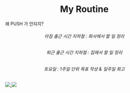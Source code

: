 <h1 align="center"> My Routine</h1>

왜 PUSH 가 안되지?


<h6 align="center">아침 출근 시간 지하철 : 회사에서 할 일 정리</h6>
<h6 align="center">퇴근 출근 시간 지하철 : 집에서 할 일 정리</h6>
<h6 align="center">토요일 : 1주일 단위 목표 작성 & 일주일 회고</h6>  


<p align="left">
  <a align="left" href="https://solved.ac/minseok0917">
    <img src="http://mazassumnida.wtf/api/v2/generate_badge?boj=minseok0917" />
  </a>
  <a align="left" href="https://github.com/Minseok0917">
    <img src="https://github-readme-stats.vercel.app/api/top-langs/?username=Minseok0917&layout=compact&theme=prussian" />
  </a>
</p>
